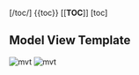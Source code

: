 [/toc/] 
{{toc}} 
[[__TOC__]] 
[toc]

## Model View Template

![mvt](MVT_1.png )   ![mvt](MVT_2.png )

